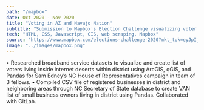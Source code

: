 ```yaml
---
path: "/mapbox"
date: Oct 2020 - Nov 2020
title: "Voting in AZ and Navajo Nation"
subtitle: "Submission to Mapbox's Election Challenge visualizing voter turnout and ballot rejection rates in response to Navajo Nation lawsuit over mail-in ballot deadlines."
tech: "HTML, CSS, Javascript, GIS, web scraping, Mapbox"
source: 'https://www.mapbox.com/elections-challenge-2020?mkt_tok=eyJpIjoiTWpreVpqQm1PR1E0TkRjMSIsInQiOiJPSCtlXC9yd1wvNEdBc3Nzd3JuU0Z4YzhQYUllVWE4YUVNT1dhNkNyb1A0SFQxajNSc3BOOW5pQ0J4eEN1bHoyb1YxWGhEQkRLQVdVNU5CMVFSNFFFb0F1NjFpeDZvQTMxK3JreDFNQzF4ZmVBYzc5VkF4eVdJUU9uY3N4bzZjTHdnIn0%3D'
image: "../images/mapbox.png"
---
```

• Researched broadband service datasets to visualize and create list of voters living inside internet deserts within district
using ArcGIS, qGIS, and Pandas for Sam Edney’s NC House of Representatives campaign in team of 3 fellows.
• Compiled CSV file of registered businesses in district and neighboring areas through NC Secretary of State database to
create VAN list of small business owners living in district using Pandas. Collaborated with GitLab.